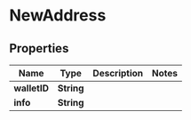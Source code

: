 
# NewAddress

## Properties
Name | Type | Description | Notes
------------ | ------------- | ------------- | -------------
**walletID** | **String** |  | 
**info** | **String** |  | 



